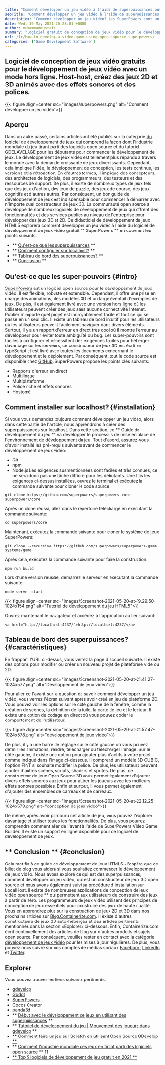 ```yaml
---
title: "Comment développer un jeu vidéo à l'aide de superpuissances ouvertes" 
seoTitle: "Comment développer un jeu vidéo à l'aide de superpuissances ouvertes" 
description: "Comment développer un jeu vidéo? Les SuperPowers sont un développement de jeux HTML5 open source. Il est transformable et permet aux utilisateurs de créer des jeux 2D et 3D animés." 
date: Wed, 19 May 2021 20:28:01 +0000
author: muhammadmustafa
summary: "Logiciel gratuit de conception de jeux vidéo pour le développement de jeux vidéo avec un mode hors ligne. Host-host, créez un animé 2D & amp; Jeux 3D avec des effets sonores et des polices." 
url: /fr/how-to-develop-a-video-game-using-open-sopurce-superpowers/
categories: ['Game Development Software']
---
```


## Logiciel de conception de jeux vidéo gratuits pour le développement de jeux vidéo avec un mode hors ligne. Host-host, créez des jeux 2D et 3D animés avec des effets sonores et des polices.

{{< figure align=center src="images/superpowers.png" alt="Comment développer un jeu vidéo">}}


## Aperçu
Dans un autre passé, certains articles ont été publiés sur la catégorie [du logiciel de développement de jeux][1] qui comprend la façon dont l'industrie mondiale du jeu tirant parti des logiciels open source et du tutoriel GDELAVELAGE pour les débutants pour commencer le développement de jeux. Le développement de jeux vidéo est tellement plus répandu à travers le monde avec la demande croissante de jeux divertissants. Cependant, cela implique l'idée, le développement de conception, les tests continus, les versions et la rétroaction. En d'autres termes, il implique des concepteurs, des architectes de logiciels, des programmeurs, des testeurs et des ressources de support. De plus, il existe de nombreux types de jeux tels que des jeux d'action, des jeux de puzzle, des jeux de course, des jeux cognitifs et d'autres autres.
Par conséquent, un bon guide de développement de jeux est indispensable pour commencer à démarrer avec n'importe quel constructeur de jeux 3D. La communauté open source a développé de nombreux logiciels de développement de jeux qui offrent des fonctionnalités et des services publics au niveau de l'entreprise pour développer des jeux 3D et 2D. Ce didacticiel de développement de jeux HTML5 explorera comment développer un jeu vidéo à l'aide du logiciel de développement de jeux vidéo gratuit ** SuperPowers ** en couvrant les points suivants.
  * ** [Qu'est-ce que les superpuissances][2] **
  * ** [Comment configurer sur localhost?][3] **
  * ** [Tableau de bord des superpuissances?][4] **
  * ** [Conclusion][5] **

## Qu'est-ce que les super-pouvoirs {#intro}
[SuperPowers][6] est un logiciel open source pour le développement de jeux vidéo. Il est flexible, robuste et extensible. Cependant, il offre une prise en charge des animations, des modèles 3D et un large éventail d'exemples de jeux. De plus, il est également livré avec une version hors ligne où les utilisateurs peuvent créer des jeux sans aucune connectivité Internet. Publier n'importe quel projet est incroyablement facile et tout ce qui se passe en un seul clic. Il existe un tableau de bord intuitif pour les utilisateurs où les utilisateurs peuvent facilement naviguer dans divers éléments. Surtout, il y a un rapport d'erreur en direct très cool où il montre l'erreur au développeur pour éviter toute ambiguïté ou bug. Les super-pouvoirs sont faciles à configurer et nécessitent des exigences faciles pour héberger davantage sur les serveurs, ce constructeur de jeux 3D est écrit en typeScript et est livré avec toutes les documents concernant le développement et le déploiement. Par conséquent, tout le code source est disponible chez [GitHub][7].
SuperPowers propose les points clés suivants:
  * Rapports d'erreur en direct
  * Multilingue
  * Multiplateforme
  * Police riche et effets sonores
  * Hostomé

## Comment installer sur localhost? {#installation}
Si vous vous demandez toujours comment développer un jeu vidéo, alors dans cette partie de l'article, nous apprendrons à créer des superpuissances sur localhost. Dans cette section, ce ** Guide de développement du jeu ** va développer le processus de mise en place de l'environnement de développement du jeu.
Tout d'abord, assurez-vous d'avoir installé les pré-requis suivants avant de commencer le développement de jeux vidéo:
  * Git
  * npm
  * Node.js
Les exigences susmentionnées sont faciles et très connues, ce ne sera donc pas une tâche difficile pour les débutants. Une fois les exigences ci-dessus installées, ouvrez le terminal et exécutez la commande suivante pour cloner le code source:
```
git clone https://github.com/superpowers/superpowers-core superpowers/core
```
Après un clone réussi, allez dans le répertoire téléchargé en exécutant la commande suivante:
```
cd superpowers/core
```
Maintenant, exécutez la commande suivante pour cloner le système de jeux SuperPowers:
```
git clone --recursive https://github.com/superpowers/superpowers-game systems/game
```
Après cela, exécutez la commande suivante pour faire la construction:
```
npm run build
```
Lors d'une version réussie, démarrez le serveur en exécutant la commande suivante:
```
node server start
```

{{< figure align=center src="images/Screenshot-2021-05-20-at-19.29.50-1024x154.png" alt="Tutoriel de développement du jeu HTML5">}}

Ouvrez maintenant le navigateur et accédez à l'application au lien suivant:
```
<a href="http://localhost:4237/">http://localhost:4237/</a>
```

## Tableau de bord des superpuissances? {#caractéristiques}
En frappant l'URL ci-dessus, vous verrez la page d'accueil suivante. Il existe des options pour modifier ou créer un nouveau projet de plateforme vide ou 2D.

{{< figure align=center src="images/Screenshot-2021-05-20-at-21.41.27-1024x577.png" alt="Développement de jeux vidéo">}}

Pour aller de l'avant sur la question de savoir comment développer un jeu vidéo, vous verrez l'écran suivant après avoir créé un jeu de plateforme 2D. Vous pouvez voir les options sur le côté gauche de la fenêtre, comme la création de scènes, la définition de la tuile, la carte de jeu et le lecteur. Il existe une option de codage en direct où vous pouvez coder le comportement de l'utilisateur.

{{< figure align=center src="images/Screenshot-2021-05-20-at-21.57.47-1024x578.png" alt="développement de jeux vidéo">}}

De plus, il y a une barre de réglage sur le côté gauche où vous pouvez définir les animations, rendre, télécharger ou télécharger l'image. Sur le côté gauche, il existe une option pour ajouter plus d'actifs à votre projet comme indiqué dans l'image ci-dessous. Il comprend un modèle 3D CUBIC, l'option FINT si souhaite modifier la police. De plus, les utilisateurs peuvent ajouter d'autres scènes, scripts, shaders et sprites. De plus, ce constructeur de jeux Open Source 3D vous permet également d'ajouter divers effets sonores aux jeux pour attirer les joueurs avec les meilleurs effets sonores possibles. Enfin et surtout, il vous permet également d'ajouter des ensembles de carreaux et de carreaux.

{{< figure align=center src="images/Screenshot-2021-05-20-at-22.12.25-1024x579.png" alt="conception de jeux vidéo">}}

De même, après avoir parcouru cet article de jeu, vous pouvez l'explorer davantage et utiliser toutes les fonctionnalités. De plus, vous pourrez comprendre comment aller de l'avant à l'aide de SuperPowers Video Game Builder. Il existe un support en ligne disponible pour ce logiciel de développement de jeux.

## ** Conclusion ** {#conclusion}
Cela met fin à ce guide de développement de jeux HTML5. J'espère que ce billet de blog vous aidera si vous souhaitez commencer le développement de jeux vidéo. Nous avons exploré ce qui est des superpuissances, comment développer un jeu vidéo, qui est un constructeur de jeux 3D open source et nous avons également suivi sa procédure d'installation sur LocalHost. Il existe de nombreuses applications de conception de jeux vidéo open source ** qui permettent aux utilisateurs de construire des jeux à partir de zéro. Les programmeurs de jeux vidéo utilisent des principes de conception de jeux essentiels pour construire des jeux de haute qualité. Vous en apprendrez plus sur la construction de jeux 2D et 3D dans nos prochains articles sur [Blog.Containerize.com][8]. Il existe d'autres constructeurs de jeux 3D auto-hébergés et des articles pertinents mentionnés dans la section «Explorer» ci-dessous.
Enfin, Containerize.com écrit continuellement des articles de blog sur d'autres produits et sujets open source. Par conséquent, veuillez rester en contact avec la catégorie [développement de jeux vidéo][9][][10] pour les mises à jour régulières. De plus, vous pouvez nous suivre sur nos comptes de médias sociaux [Facebook][11], [LinkedIn][12] et [Twitter][13].

## Explorer
Vous pouvez trouver les liens suivants pertinents:
  * [][14][gdevelop][14]
  * [][14][Godot][15]
  * [][14][SuperPowers][6]
  * [][14][Cocos Creator][16]
  * [][14][panda3d][17]
  * ** [Début avec le développement de jeux en utilisant des superpuissances][18] **
  * ** [Tutoriel de développement du jeu | Mouvement des joueurs dans gdevelop][19] **
  * [** Comment faire un jeu sur Scratch en utilisant Open Source GDevelop **][20]
  * ** [Comment l'industrie mondiale des jeux en tirant parti des logiciels open source][21] **
  11
  * [** Top 5 logiciels de développement de jeu gratuit en 2021 **][23]

  
[1]: https://blog.containerize.com/category/game-development-software/
[2]: #intro
[3]: #setup
[4]: #features
[5]: #Conclusion
[6]: https://products.containerize.com/game-development-software/superpowers/
[7]: https://github.com/superpowers/superpowers-core
[8]: https://blog.containerize.com/
[9]: https://products.containerize.com/game-development-software/
[10]: https://products.containerize.com/business-intelligence/
[11]: https://web.facebook.com/containerize
[12]: https://www.linkedin.com/company/containerize/
[13]: https://twitter.com/containerize_co
[14]: https://products.containerize.com/game-development-software/gdevelop/
[15]: https://products.containerize.com/game-development-software/godot/
[16]: https://products.containerize.com/game-development-software/cocos-creator/
[17]: https://products.containerize.com/game-development-software/panda3d/
[18]: https://blog.containerize.com/game-development-software/superpowers-animation-getting-started-with-game-development/
[19]: https://blog.containerize.com/game-development-software/game-development-tutorial-player-movement-in-gdevelop/
[20]: https://blog.containerize.com/game-development-software/how-to-make-a-game-on-scratch-using-open-source-gdevelop/
[21]: https://blog.containerize.com/game-development-software/how-global-gaming-market-leveraging-open-source-software/
[22]: https://blog.containerize.com/game-development-software/game-development-tutorial-player-movement-in-gdevelop/
[23]: https://blog.containerize.com/game-development-software/top-5-free-game-development-software-in-the-year-2021/
